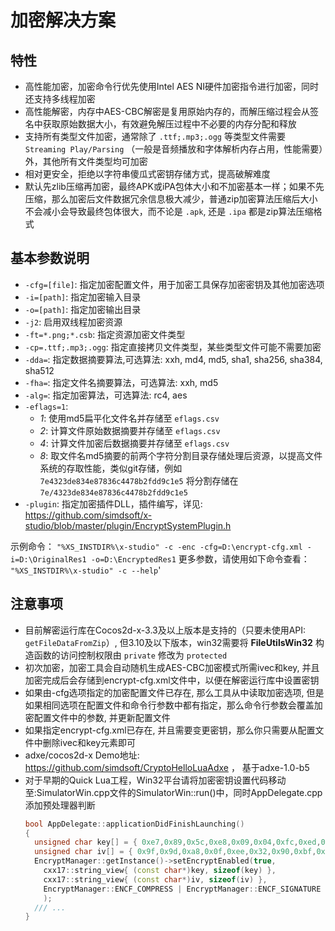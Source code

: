 # 加密解决方案

## 特性

* 高性能加密，加密命令行优先使用Intel AES NI硬件加密指令进行加密，同时还支持多线程加密
* 高性能解密，内存中AES-CBC解密是复用原始内存的，而解压缩过程会从签名中获取原始数据大小，有效避免解压过程中不必要的内存分配和释放
* 支持所有类型文件加密，通常除了 `.ttf;.mp3;.ogg` 等类型文件需要 `Streaming Play/Parsing` （一般是音频播放和字体解析内存占用，性能需要）外，其他所有文件类型均可加密
* 相对更安全，拒绝以字符串傻瓜式密钥存储方式，提高破解难度
* 默认先zlib压缩再加密，最终APK或iPA包体大小和不加密基本一样；如果不先压缩，那么加密后文件数据冗余信息极大减少，普通zip加密算法压缩后大小不会减小会导致最终包体很大，而不论是 `.apk`, 还是 `.ipa` 都是zip算法压缩格式

## 基本参数说明

* `-cfg=[file]`: 指定加密配置文件，用于加密工具保存加密密钥及其他加密选项
* `-i=[path]`: 指定加密输入目录
* `-o=[path]`: 指定加密输出目录
* `-j2`:                  启用双线程加密资源
* `-ft=*.png;*.csb`:      指定资源加密文件类型
* `-cp=.ttf;.mp3;.ogg`:   指定直接拷贝文件类型，某些类型文件可能不需要加密
* `-dda=`: 指定数据摘要算法,可选算法: xxh, md4, md5, sha1, sha256, sha384, sha512
* `-fha=`: 指定文件名摘要算法，可选算法: xxh, md5
* `-alg=`: 指定加密算法，可选算法: rc4, aes
* `-eflags=1`: 
    - *1*: 使用md5扁平化文件名并存储至 `eflags.csv`
    - *2*: 计算文件原始数据摘要并存储至 `eflags.csv`
    - *4*: 计算文件加密后数据摘要并存储至 `eflags.csv`
    - *8*: 取文件名md5摘要的前两个字符分割目录存储处理后资源，以提高文件系统的存取性能，类似git存储，例如 `7e4323de834e87836c4478b2fdd9c1e5` 将分割存储在 `7e/4323de834e87836c4478b2fdd9c1e5`
* `-plugin`: 指定加密插件DLL，插件编写，详见: https://github.com/simdsoft/x-studio/blob/master/plugin/EncryptSystemPlugin.h

 示例命令： `"%XS_INSTDIR%\x-studio" -c -enc -cfg=D:\encrypt-cfg.xml -i=D:\OriginalRes1 -o=D:\EncryptedRes1`
 更多参数，请使用如下命令查看： `"%XS_INSTDIR%\x-studio" -c --help`'

## 注意事项

* 目前解密运行库在Cocos2d-x-3.3及以上版本是支持的（只要未使用API: `getFileDataFromZip`）, 但3.10及以下版本，win32需要将 **FileUtilsWin32** 构造函数的访问控制权限由 `private` 修改为 `protected` 
* 初次加密，加密工具会自动随机生成AES-CBC加密模式所需ivec和key, 并且加密完成后会存储到encrypt-cfg.xml文件中，以便在解密运行库中设置密钥
* 如果由-cfg选项指定的加密配置文件已存在, 那么工具从中读取加密选项, 但是如果相同选项在配置文件和命令行参数中都有指定，那么命令行参数会覆盖加密配置文件中的参数, 并更新配置文件
* 如果指定encrypt-cfg.xml已存在, 并且需要变更密钥，那么你只需要从配置文件中删除ivec和key元素即可
* adxe/cocos2d-x Demo地址: https://github.com/simdsoft/CryptoHelloLuaAdxe ， 基于adxe-1.0-b5
* 对于早期的Quick Lua工程，Win32平台请将加密密钥设置代码移动至:SimulatorWin.cpp文件的SimulatorWin::run()中，同时AppDelegate.cpp添加预处理器判断
  ```cpp
  bool AppDelegate::applicationDidFinishLaunching()
  {
    unsigned char key[] = { 0xe7,0x89,0x5c,0xe8,0x09,0x04,0xfc,0xed,0x15,0x14,0x32,0x02,0x6e,0xd6,0xaf,0xb9,0x8d,0x42,0x09,0xc9,0xf1,0x69,0xbf,0x03,0x7f,0xb4,0x54,0xe7,0xd7,0x4a,0xf2,0xba };
    unsigned char iv[] = { 0x9f,0x9d,0xa8,0x0f,0xee,0x32,0x90,0xbf,0x62,0xf2,0x06,0x1b,0x59,0xe5,0x5f,0x37 };
    EncryptManager::getInstance()->setEncryptEnabled(true,
      cxx17::string_view{ (const char*)key, sizeof(key) },
      cxx17::string_view{ (const char*)iv, sizeof(iv) },
      EncryptManager::ENCF_COMPRESS | EncryptManager::ENCF_SIGNATURE | 5 << 16
      );
    /// ...
  }
  ```

